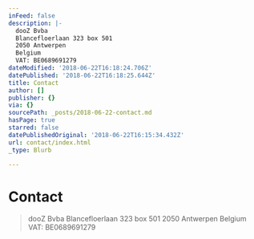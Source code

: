 ```yaml
---
inFeed: false
description: |-
  dooZ Bvba
  Blancefloerlaan 323 box 501
  2050 Antwerpen
  Belgium
  VAT: BE0689691279
dateModified: '2018-06-22T16:18:24.706Z'
datePublished: '2018-06-22T16:18:25.644Z'
title: Contact
author: []
publisher: {}
via: {}
sourcePath: _posts/2018-06-22-contact.md
hasPage: true
starred: false
datePublishedOriginal: '2018-06-22T16:15:34.432Z'
url: contact/index.html
_type: Blurb

---
```

# Contact

> dooZ Bvba
> Blancefloerlaan 323 box 501
> 2050 Antwerpen
> Belgium
> VAT: BE0689691279